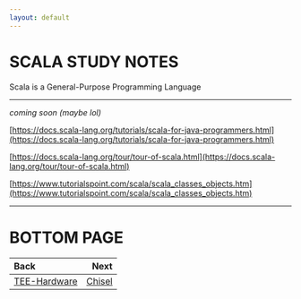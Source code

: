 ```yaml
---
layout: default
---
```


# SCALA STUDY NOTES

Scala is a General-Purpose Programming Language

* * *

*coming soon (maybe lol)*

[https://docs.scala-lang.org/tutorials/scala-for-java-programmers.html](https://docs.scala-lang.org/tutorials/scala-for-java-programmers.html)

[https://docs.scala-lang.org/tour/tour-of-scala.html](https://docs.scala-lang.org/tour/tour-of-scala.html)

[https://www.tutorialspoint.com/scala/scala_classes_objects.htm](https://www.tutorialspoint.com/scala/scala_classes_objects.htm)

* * *

# BOTTOM PAGE

| Back | Next |
| :--- | ---: |
| [TEE-Hardware](./tee-hw.md) | [Chisel](./chisel.md) |

